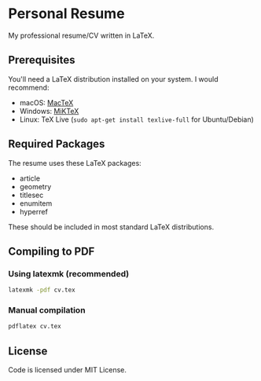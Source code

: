 # Personal Resume

My professional resume/CV written in LaTeX.

## Prerequisites

You'll need a LaTeX distribution installed on your system. I would recommend:
- macOS: [MacTeX](https://www.tug.org/mactex/)
- Windows: [MiKTeX](https://miktex.org/)
- Linux: TeX Live (`sudo apt-get install texlive-full` for Ubuntu/Debian)

## Required Packages

The resume uses these LaTeX packages:
- article
- geometry 
- titlesec
- enumitem
- hyperref

These should be included in most standard LaTeX distributions.

## Compiling to PDF

### Using latexmk (recommended)
```bash
latexmk -pdf cv.tex
```

###  Manual compilation
```bash
pdflatex cv.tex
```

## License
Code is licensed under MIT License.